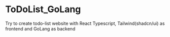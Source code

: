 # ToDoList_GoLang
Try to create todo-list website with React Typescript, Tailwind(shadcn/ui) as frontend and GoLang as backend
